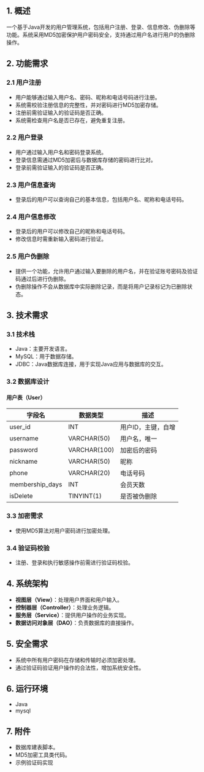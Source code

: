 

## 1. 概述

一个基于Java开发的用户管理系统，包括用户注册、登录、信息修改、伪删除等功能。系统采用MD5加密保护用户密码安全，支持通过用户名进行用户的伪删除操作。

## 2. 功能需求

### 2.1 用户注册

- 用户能够通过输入用户名、密码、昵称和电话号码进行注册。
- 系统需校验注册信息的完整性，并对密码进行MD5加密存储。
- 注册前需验证输入的验证码是否正确。
- 系统需检查用户名是否已存在，避免重复注册。

### 2.2 用户登录

- 用户通过输入用户名和密码登录系统。
- 登录信息需通过MD5加密后与数据库存储的密码进行比对。
- 登录前需验证输入的验证码是否正确。

### 2.3 用户信息查询

- 登录后的用户可以查询自己的基本信息，包括用户名、昵称和电话号码。

### 2.4 用户信息修改

- 登录后的用户可以修改自己的昵称和电话号码。
- 修改信息时需重新输入密码进行验证。

### 2.5 用户伪删除

- 提供一个功能，允许用户通过输入要删除的用户名，并在验证账号密码及验证码通过后进行伪删除。
- 伪删除操作不会从数据库中实际删除记录，而是将用户记录标记为已删除状态。

## 3. 技术需求

### 3.1 技术栈

- Java：主要开发语言。
- MySQL：用于数据存储。
- JDBC：Java数据库连接，用于实现Java应用与数据库的交互。

### 3.2 数据库设计

#### 用户表（User）

| 字段名          | 数据类型         | 描述              |
| ------------- | -------------- | ----------------- |
| user_id       | INT            | 用户ID，主键，自增 |
| username      | VARCHAR(50)    | 用户名，唯一       |
| password      | VARCHAR(100)   | 加密后的密码       |
| nickname      | VARCHAR(50)    | 昵称              |
| phone         | VARCHAR(20)    | 电话号码           |
| membership_days | INT          | 会员天数           |
| isDelete      | TINYINT(1)     | 是否被伪删除       |

### 3.3 加密需求

- 使用MD5算法对用户密码进行加密处理。

### 3.4 验证码校验

- 注册、登录和执行敏感操作前需进行验证码校验。

## 4. 系统架构

- **视图层（View）**：处理用户界面和用户输入。
- **控制器层（Controller）**：处理业务逻辑。
- **服务层（Service）**：提供用户操作的业务实现。
- **数据访问对象层（DAO）**：负责数据库的直接操作。

## 5. 安全需求

- 系统中所有用户密码在存储和传输时必须加密处理。
- 通过验证码验证用户操作的合法性，增加系统安全性。

## 6. 运行环境

- Java
- mysql

## 7. 附件

- 数据库建表脚本。
- MD5加密工具类代码。
- 示例验证码实现
